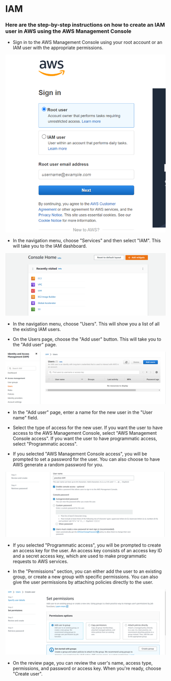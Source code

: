 # IAM
### Here are the step-by-step instructions on how to create an IAM user in AWS using the AWS Management Console

- Sign in to the AWS Management Console using your root account or an IAM user with the appropriate permissions.

![aws console!](https://raw.githubusercontent.com/babikolli/IAM/6e941088b4cce18e7e72c7a6fe19a6f5493ab5c2/Screenshot_20230123_162853.png)

- In the navigation menu, choose "Services" and then select "IAM". This will take you to the IAM dashboard.

![console home!](https://raw.githubusercontent.com/babikolli/IAM/4f70670dbed0da46056cd050a673d0c42b674281/Screenshot_20230123_163336.png)

- In the navigation menu, choose "Users". This will show you a list of all the existing IAM users.

- On the Users page, choose the "Add user" button. This will take you to the "Add user" page.

![users!](Screenshot_20230123_174816.png)

- In the "Add user" page, enter a name for the new user in the "User name" field.

- Select the type of access for the new user. If you want the user to have access to the AWS Management Console, select "AWS Management Console access". If you want the user to have programmatic access, select "Programmatic access".

- If you selected "AWS Management Console access", you will be prompted to set a password for the user. You can also choose to have AWS generate a random password for you.

![add user!](Screenshot_20230123_175012.png)

- If you selected "Programmatic access", you will be prompted to create an access key for the user. An access key consists of an access key ID and a secret access key, which are used to make programmatic requests to AWS services.

- In the "Permissions" section, you can either add the user to an existing group, or create a new group with specific permissions. You can also give the user permissions by attaching policies directly to the user.

![permission!](Screenshot_20230123_181352.png)

- On the review page, you can review the user's name, access type, permissions, and password or access key. When you're ready, choose "Create user".

